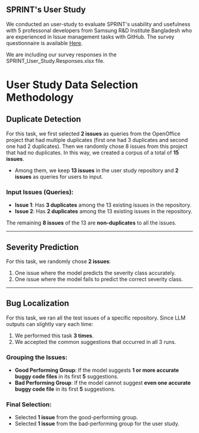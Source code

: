 ## SPRINT's User Study

We conducted an user-study to evaluate SPRINT's usability and usefulness with 5 professonal developers from Samsung R&D Institute Bangladesh who are experienced in Issue management tasks with GitHub. The survey questionnaire is available [Here](https://wmsas.qualtrics.com/jfe/form/SV_3fMAo8HHpwN8bjw).

We are including our survey responses in the SPRINT_User_Study.Responses.xlsx file.


# User Study Data Selection Methodology

## Duplicate Detection

For this task, we first selected **2 issues** as queries from the OpenOffice project that had multiple duplicates (first one had 3 duplicates and second one had 2 duplicates). Then we randomly chose 8 issues from this project that had no duplicates. In this way, we created a corpus of a total of **15 issues**. 

- Among them, we keep **13 issues** in the user study repository and **2 issues** as queries for users to input.
  
### Input Issues (Queries):
- **Issue 1**: Has **3 duplicates** among the 13 existing issues in the repository.
- **Issue 2**: Has **2 duplicates** among the 13 existing issues in the repository.

The remaining **8 issues** of the 13 are **non-duplicates** to all the issues.

---

## Severity Prediction

For this task, we randomly chose **2 issues**:
1. One issue where the model predicts the severity class accurately.
2. One issue where the model fails to predict the correct severity class.

---

## Bug Localization

For this task, we ran all the test issues of a specific repository. Since LLM outputs can slightly vary each time:
1. We performed this task **3 times**.
2. We accepted the common suggestions that occurred in all 3 runs.

### Grouping the Issues:
- **Good Performing Group**: If the model suggests **1 or more accurate buggy code files** in its first **5** suggestions.
- **Bad Performing Group**: If the model cannot suggest **even one accurate buggy code file** in its first **5** suggestions.

### Final Selection:
- Selected **1 issue** from the good-performing group.
- Selected **1 issue** from the bad-performing group for the user study.
